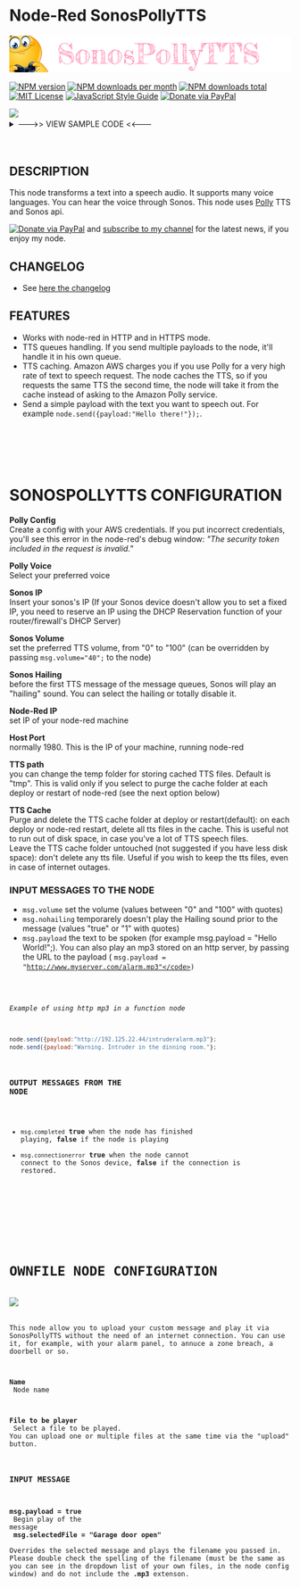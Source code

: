 # Node-Red SonosPollyTTS


![Sample Node](img/logo.png) 

[![NPM version][npm-version-image]][npm-url]
[![NPM downloads per month][npm-downloads-month-image]][npm-url]
[![NPM downloads total][npm-downloads-total-image]][npm-url]
[![MIT License][license-image]][license-url]
[![JavaScript Style Guide](https://img.shields.io/badge/code_style-standard-brightgreen.svg)](https://standardjs.com)
[![Donate via PayPal](https://img.shields.io/badge/Donate-PayPal-blue.svg?style=flat-square)](https://www.paypal.me/techtoday) 

<img src='https://github.com/Supergiovane/node-red-contrib-sonospollytts/raw/master/README.png' width="80%">

<details><summary> --->> VIEW SAMPLE CODE  <<--- </summary>

> Adjust the nodes according to your setup

```js
[
    {
        "id": "7948293a.159a68",
        "type": "inject",
        "z": "2a7223f6.d28e0c",
        "name": "",
        "topic": "",
        "payload": "true",
        "payloadType": "bool",
        "repeat": "",
        "crontab": "",
        "once": false,
        "onceDelay": 0.1,
        "x": 110,
        "y": 140,
        "wires": [
            [
                "140491c3.4c7e0e"
            ]
        ]
    },
    {
        "id": "140491c3.4c7e0e",
        "type": "function",
        "z": "2a7223f6.d28e0c",
        "name": "Sample function 1",
        "func": "// The simplest way\nmsg.payload=\"Benvenuti,Wilkommen,Wellcome!\";\nreturn msg;\n",
        "outputs": 1,
        "noerr": 0,
        "x": 270,
        "y": 140,
        "wires": [
            [
                "b2f92147.9a31e"
            ]
        ]
    },
    {
        "id": "b2f92147.9a31e",
        "type": "sonospollytts",
        "z": "2a7223f6.d28e0c",
        "name": "",
        "voice": "18",
        "ssml": false,
        "dir": "/tmp",
        "sonosipaddress": "192.168.1.109 ",
        "sonosvolume": "25",
        "sonoshailing": "1",
        "noderedipaddress": "192.168.1.209",
        "noderedport": "1880",
        "config": "e9b4b321.0bcb5",
        "x": 490,
        "y": 100,
        "wires": [],
        "icon": "node-red/leveldb.png"
    },
    {
        "id": "21671071.2c082",
        "type": "inject",
        "z": "2a7223f6.d28e0c",
        "name": "",
        "topic": "",
        "payload": "true",
        "payloadType": "bool",
        "repeat": "",
        "crontab": "",
        "once": false,
        "onceDelay": 0.1,
        "x": 110,
        "y": 180,
        "wires": [
            [
                "f1cff68e.5c6a8"
            ]
        ]
    },
    {
        "id": "f1cff68e.5c6a8",
        "type": "function",
        "z": "2a7223f6.d28e0c",
        "name": "Sample function 2",
        "func": "// Set the Volume\nmsg.volume=\"60\"; // If not set, will take the volume from setting page\nmsg.payload=\"Benvenuti,Wilkommen,Wellcome!\";\nreturn msg;\n\n",
        "outputs": 1,
        "noerr": 0,
        "x": 270,
        "y": 180,
        "wires": [
            [
                "b2f92147.9a31e"
            ]
        ]
    },
    {
        "id": "f42f5c8e.26a728",
        "type": "inject",
        "z": "2a7223f6.d28e0c",
        "name": "",
        "topic": "",
        "payload": "true",
        "payloadType": "bool",
        "repeat": "",
        "crontab": "",
        "once": false,
        "onceDelay": 0.1,
        "x": 110,
        "y": 220,
        "wires": [
            [
                "d6cbb03.bf40c5"
            ]
        ]
    },
    {
        "id": "d6cbb03.bf40c5",
        "type": "function",
        "z": "2a7223f6.d28e0c",
        "name": "Sample function 3",
        "func": "// Create an array of messages\nvar aMessages=[];\n// Add random messages\naMessages.push({volume:\"50\",payload:\"Benvenuti.\"});\n// Wheater in Italy\naMessages.push({volume:\"40\",payload:\"http://media.ilmeteo.it/audio/2018-03-31.mp3\"});\n// Add random messages\naMessages.push({volume:\"30\",payload:\"Cambia la tua voce nei settaggi.\"});\nreturn [aMessages];\n",
        "outputs": 1,
        "noerr": 0,
        "x": 270,
        "y": 220,
        "wires": [
            [
                "b2f92147.9a31e"
            ]
        ]
    },
    {
        "id": "587710a4.938458",
        "type": "inject",
        "z": "2a7223f6.d28e0c",
        "name": "Hello World",
        "topic": "",
        "payload": "Ciao Mondo! Come stai?",
        "payloadType": "str",
        "repeat": "",
        "crontab": "",
        "once": false,
        "onceDelay": 0.1,
        "x": 130,
        "y": 100,
        "wires": [
            [
                "b2f92147.9a31e"
            ]
        ]
    },
    {
        "id": "f0e4fb09.e0fd1",
        "type": "comment",
        "z": "2a7223f6.d28e0c",
        "name": "PUSH THE BUTTONS!",
        "info": "",
        "x": 120,
        "y": 60,
        "wires": []
    },
    {
        "id": "e9b4b321.0bcb5",
        "type": "sonospollytts-config",
        "z": "",
        "name": "bb"
    }
]
```
</details>

<br/>
<br/>

## DESCRIPTION
This node transforms a text into a speech audio. It supports many voice languages. You can hear the voice through Sonos.
This node uses <a href="https://aws.amazon.com/polly/">Polly</a> TTS and Sonos api.

[![Donate via PayPal](https://img.shields.io/badge/Donate-PayPal-blue.svg?style=flat-square)](https://www.paypal.me/techtoday)  and <a href="http://eepurl.com/gJm095" target="_blank">subscribe to my channel</a> for the latest news, if you enjoy my node.

## CHANGELOG
* See <a href="https://github.com/Supergiovane/node-red-contrib-sonospollytts/blob/master/CHANGELOG.md">here the changelog</a>

## FEATURES
* Works with node-red in HTTP and in HTTPS mode.
* TTS queues handling. If you send multiple payloads to the node, it'll handle it in his own queue.
* TTS caching. Amazon AWS charges you if you use Polly for a very high rate of text to speech request. The node caches the TTS, so if you requests the same TTS the second time, the node will take it from the cache instead of asking to the Amazon Polly service.
* Send a simple payload with the text you want to speech out. For example <code>node.send({payload:"Hello there!"});</code>.

<br/><br/><br/><br/>

# SONOSPOLLYTTS CONFIGURATION

**Polly Config**<br/>
Create a config with your AWS credentials. If you put incorrect credentials, you'll see this error in the node-red's debug window: *"The security token included in the request is invalid."*

**Polly Voice**<br/>
Select your preferred voice

**Sonos IP** <br/>
Insert your sonos's IP (If your Sonos device doesn't allow you to set a fixed IP, you need to reserve an IP using the DHCP Reservation function of your router/firewall's DHCP Server)

**Sonos Volume** <br/>
set the preferred TTS volume, from "0" to "100" (can be overridden by passing <code>msg.volume="40";</code> to the node)

**Sonos Hailing**<br/>
before the first TTS message of the message queues, Sonos will play an "hailing" sound. You can select the hailing or totally disable it.

**Node-Red IP**<br/>
set IP of your node-red machine

**Host Port**<br/>
normally 1980. This is the IP of your machine, running node-red

**TTS path**<br/>
you can change the temp folder for storing cached TTS files. Default is "tmp". This is valid only if you select to purge the cache folder at each deploy or restart of node-red (see the next option below)

**TTS Cache**
<br/>
Purge and delete the TTS cache folder at deploy or restart(default): on each deploy or node-red restart, delete all tts files in the cache. This is useful not to run out of disk space, in case you've a lot of TTS speech files.<br/>
Leave the TTS cache folder untouched (not suggested if you have less disk space): don't delete any tts file. Useful if you wish to keep the tts files, even in case of internet outages.

### INPUT MESSAGES TO THE NODE
* <code>msg.volume</code> set the volume (values between "0" and "100" with quotes)
* <code>msg.nohailing</code> temporarely doesn't play the Hailing sound prior to the message (values "true" or "1" with quotes)
* <code>msg.payload</code> the text to be spoken (for example msg.payload = "Hello World!";). You can also play an mp3 stored on an http server, by passing the URL to the payload ( <code>msg.payload = "http://www.myserver.com/alarm.mp3"</code>)

*Example of using http mp3 in a function node*

```js
node.send({payload:"http://192.125.22.44/intruderalarm.mp3"};
node.send({payload:"Warning. Intruder in the dinning room."};
```

### OUTPUT MESSAGES FROM THE NODE
* <code>msg.completed</code> <b>true</b> when the node has finished playing, <b>false</b> if the node is playing
* <code>msg.connectionerror</code> <b>true</b> when the node cannot connect to the Sonos device, <b>false</b> if the connection is restored.<br/>



<br/><br/><br/>

# OWNFILE NODE CONFIGURATION

<img src='https://github.com/Supergiovane/node-red-contrib-sonospollytts/raw/master/img/sampleOwnFile.png' width="80%">

This node allow you to upload your custom message and play it via SonosPollyTTS without the need of an internet connection. You can use it, for example, with your alarm panel, to annuce a zone breach, a doorbell or so.

**Name**<br/>
Node name

**File to be player**<br/>
Select a file to be played. You can upload one or multiple files at the same time via the "upload" button.

### INPUT MESSAGE <br/>
**msg.payload = true**<br/>
Begin play of the message<br/>
**msg.selectedFile = "Garage door open"**<br/>
Overrides the selected message and plays the filename you passed in. Please double check the spelling of the filename (must be the same as you can see in the dropdown list of your own files, in the node config window) and do not include the <b>.mp3</b> extenson.<br/>

    
[license-image]: https://img.shields.io/badge/license-MIT-blue.svg
[license-url]: https://github.com/Supergiovane/node-red-contrib-sonospollytts/master/LICENSE
[npm-url]: https://npmjs.org/package/node-red-contrib-sonospollytts
[npm-version-image]: https://img.shields.io/npm/v/node-red-contrib-sonospollytts.svg
[npm-downloads-month-image]: https://img.shields.io/npm/dm/node-red-contrib-sonospollytts.svg
[npm-downloads-total-image]: https://img.shields.io/npm/dt/node-red-contrib-sonospollytts.svg